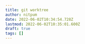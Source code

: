 ```yaml
---
title: git worktree
author: nitpum
date: 2022-06-02T10:34:54.728Z
lastmod: 2022-06-02T10:35:01.600Z
draft: true
tags: []
---
```

